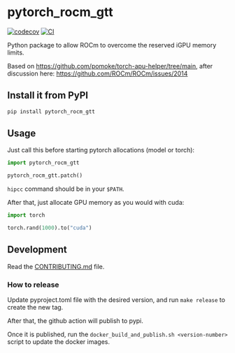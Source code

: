 # pytorch_rocm_gtt

[![codecov](https://codecov.io/gh/pappacena/pytorch-rocm-gtt/branch/main/graph/badge.svg?token=pytorch-rocm-gtt_token_here)](https://codecov.io/gh/pappacena/pytorch-rocm-gtt)
[![CI](https://github.com/pappacena/pytorch-rocm-gtt/actions/workflows/main.yml/badge.svg)](https://github.com/pappacena/pytorch-rocm-gtt/actions/workflows/main.yml)


Python package to allow ROCm to overcome the reserved iGPU memory limits.

Based on https://github.com/pomoke/torch-apu-helper/tree/main, after discussion here: https://github.com/ROCm/ROCm/issues/2014

## Install it from PyPI

```bash
pip install pytorch_rocm_gtt
```

## Usage

Just call this before starting pytorch allocations (model or torch):

```py
import pytorch_rocm_gtt

pytorch_rocm_gtt.patch()
```

`hipcc` command should be in your `$PATH`.

After that, just allocate GPU memory as you would with cuda:

```py
import torch

torch.rand(1000).to("cuda")
```

## Development

Read the [CONTRIBUTING.md](CONTRIBUTING.md) file.

### How to release

Update pyproject.toml file with the desired version, and run `make release` to create the new tag.

After that, the github action will publish to pypi.

Once it is published, run the `docker_build_and_publish.sh <version-number>` script to update the docker images.
